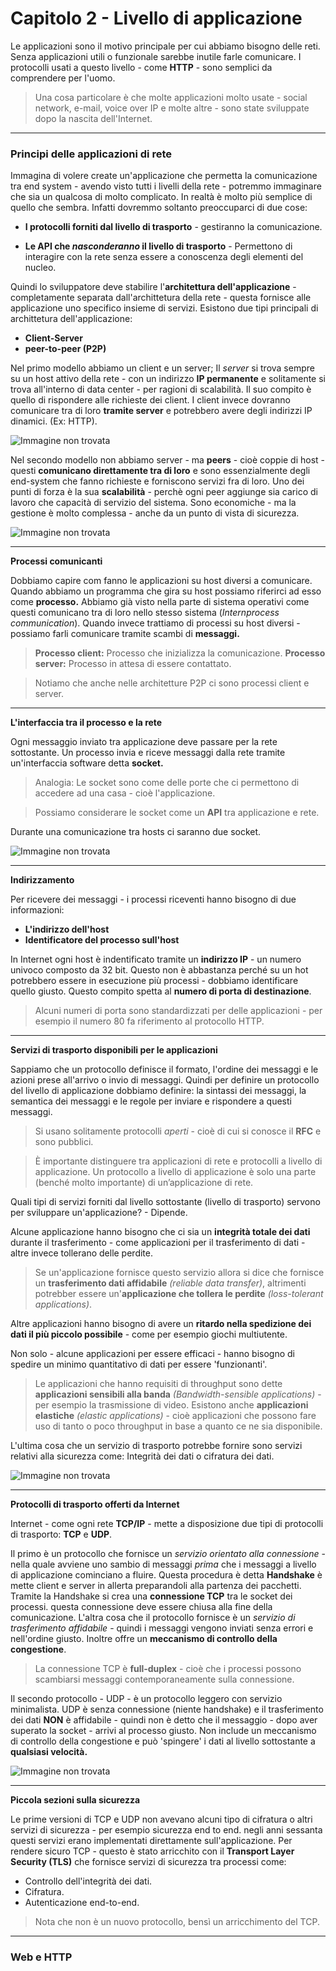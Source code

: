 # Capitolo 2 - Livello di applicazione

Le applicazioni sono il motivo principale per cui abbiamo bisogno delle reti. Senza applicazioni utili o funzionale sarebbe inutile farle comunicare. I protocolli usati a questo livello - come **HTTP** - sono semplici da comprendere per l'uomo.

> Una cosa particolare è che molte applicazioni molto usate - social network, e-mail, voice over IP e molte altre - sono state sviluppate dopo la nascita dell'Internet. 

---
### Principi delle applicazioni di rete

Immagina di volere create un'applicazione che permetta la comunicazione tra end system - avendo visto tutti i livelli della rete - potremmo immaginare che sia un qualcosa di molto complicato. In realtà è molto più semplice di quello che sembra. Infatti dovremmo soltanto preoccuparci di due cose:

- **I protocolli forniti dal livello di trasporto** - gestiranno la comunicazione.

- **Le API che *nasconderanno* il livello di trasporto** - Permettono di interagire con la rete senza essere a conoscenza degli elementi del nucleo.

Quindi lo sviluppatore deve stabilire l'**architettura dell'applicazione** - completamente separata dall'archittetura della rete - questa fornisce alle applicazione uno specifico insieme di servizi. Esistono due tipi principali di archittetura dell'applicazione:

- **Client-Server**
- **peer-to-peer (P2P)**

Nel primo modello abbiamo un client e un server; Il *server* si trova sempre su un host attivo della rete - con un indirizzo **IP permanente** e solitamente si trova all'interno di data center - per ragioni di scalabilità. Il suo compito è quello di rispondere alle richieste dei client.
I client invece dovranno comunicare tra di loro **tramite server** e potrebbero avere degli indirizzi IP dinamici. (Ex: HTTP).

![Immagine non trovata](Immagini/architettura-client-server.png)

Nel secondo modello non abbiamo server - ma **peers** - cioè coppie di host - questi **comunicano direttamente tra di loro** e sono essenzialmente degli end-system che fanno richieste e forniscono servizi fra di loro. Uno dei punti di forza è la sua **scalabilità** - perchè ogni peer aggiunge sia carico di lavoro che capacità di servizio del sistema. Sono economiche - ma la gestione è molto complessa - anche da un punto di vista di sicurezza.

![Immagine non trovata](Immagini/applicazioni_di_rete.png)

---
**Processi comunicanti**

Dobbiamo capire com fanno le applicazioni su host diversi a comunicare. Quando abbiamo un programma che gira su host possiamo riferirci ad esso come **processo.** Abbiamo già visto nella parte di sistema operativi come questi comunicano tra di loro nello stesso sistema (*Internprocess communication*). Quando invece trattiamo di processi su host diversi - possiamo farli comunicare tramite scambi di **messaggi.**

> **Processo client:** Processo che inizializza la comunicazione.
> **Processo server:** Processo in attesa di essere contattato.

> Notiamo che anche nelle architetture P2P ci sono processi client e server.

---
**L'interfaccia tra il processo e la rete**

Ogni messaggio inviato tra applicazione deve passare per la rete sottostante. Un processo invia e riceve messaggi dalla rete tramite un'interfaccia software detta **socket.**

> Analogia: Le socket sono come delle porte che ci permettono di accedere ad una casa - cioè l'applicazione.

> Possiamo considerare le socket come un **API** tra applicazione e rete.

Durante una comunicazione tra hosts ci saranno due socket.

![Immagine non trovata](Immagini/socket.png)

---
**Indirizzamento**

Per ricevere dei messaggi - i processi riceventi  hanno bisogno di due informazioni:

- **L'indirizzo dell'host**
- **Identificatore del processo sull'host**

In Internet ogni host è indentificato tramite un **indirizzo IP** - un numero univoco composto da 32 bit. Questo non è abbastanza perché su un hot potrebbero essere in esecuzione più processi - dobbiamo identificare quello giusto. Questo compito spetta al **numero di porta di destinazione**.

>Alcuni numeri di porta sono standardizzati per delle applicazioni - per esempio il numero 80 fa riferimento al protocollo HTTP.

---
**Servizi di trasporto disponibili per le applicazioni**

Sappiamo che un protocollo definisce il formato, l'ordine dei messaggi e le azioni prese all'arrivo o invio di messaggi. Quindi per definire un protocollo del livello di applicazione dobbiamo definire: la sintassi dei messaggi, la semantica dei messaggi e le regole per inviare e rispondere a questi messaggi.

> Si usano solitamente protocolli *aperti* - cioè di cui si conosce il **RFC** e sono pubblici.

> È importante distinguere tra applicazioni di rete e protocolli a livello di applicazione. Un protocollo a livello di applicazione è solo una parte (benché molto importante) di un’applicazione di rete.

Quali tipi di servizi forniti dal livello sottostante (livello di trasporto) servono per sviluppare un'applicazione? - Dipende.

Alcune applicazione hanno bisogno che ci sia un **integrità totale dei dati** durante il trasferimento - come applicazioni per il trasferimento di dati - altre invece tollerano delle perdite.

> Se un'applicazione fornisce questo servizio allora si dice  che fornisce un **trasferimento dati affidabile** *(reliable data transfer)*, altrimenti potrebber essere un'**applicazione che tollera le perdite** *(loss-tolerant applications)*.

Altre applicazioni hanno bisogno di avere un **ritardo nella spedizione dei dati il più piccolo possibile** - come per esempio giochi multiutente.

Non solo - alcune applicazioni per essere efficaci - hanno bisogno di spedire un minimo quantitativo di dati per essere 'funzionanti'. 

> Le applicazioni che hanno requisiti di throughput sono dette **applicazioni sensibili alla banda** *(Bandwidth-sensible applications)* - per esempio la trasmissione di video. Esistono anche **applicazioni elastiche** *(elastic applications)* - cioè applicazioni che possono fare uso di tanto o poco throughput in base a quanto ce ne sia disponibile.

L'ultima cosa che un servizio di trasporto potrebbe fornire sono servizi relativi alla sicurezza come: Integrità dei dati o cifratura dei dati.

![Immagine non trovata](Immagini/applicazioni_di_rete.png)

---
**Protocolli di trasporto offerti da Internet**

Internet - come ogni rete **TCP/IP** - mette a disposizione due tipi di protocolli di trasporto: **TCP** e **UDP**.

Il primo è un protocollo che fornisce un *servizio orientato alla connessione* - nella quale avviene uno sambio di messaggi *prima* che i messaggi a livello di applicazione cominciano a fluire. Questa procedura è detta **Handshake** è mette client e server in allerta preparandoli alla partenza dei pacchetti. Tramite la Handshake si crea una **connessione TCP** tra le socket dei processi. questa connessione deve essere chiusa alla fine della comunicazione. L'altra cosa che il protocollo fornisce è un *servizio di trasferimento affidabile* - quindi i messaggi vengono inviati senza errori e nell'ordine giusto. Inoltre offre un **meccanismo di controllo della congestione**.

> La connessione TCP è **full-duplex** - cioè che i processi possono scambiarsi messaggi contemporaneamente sulla connessione. 

Il secondo protocollo - UDP - è un protocollo leggero con servizio minimalista. UDP è senza connessione (niente handshake) e il trasferimento dei dati **NON** è affidabile - quindi non è detto che il messaggio - dopo aver superato la socket - arrivi al processo giusto.
Non include un meccanismo di controllo della congestione e può 'spingere' i dati al livello sottostante a **qualsiasi velocità.**

![Immagine non trovata](Immagini/protocolli_usati.png)

---
**Piccola sezioni sulla sicurezza**

Le prime versioni di TCP e UDP non avevano alcuni tipo di cifratura o altri servizi di sicurezza - per esempio sicurezza end to end. negli anni sessanta questi servizi erano implementati direttamente sull'applicazione. Per rendere sicuro TCP - questo è stato arricchito con il **Transport Layer Security (TLS)**  che fornisce servizi di sicurezza tra processi come:

- Controllo dell'integrità dei dati.
- Cifratura.
- Autenticazione end-to-end.

> Nota che non è un nuovo protocollo, bensì un arricchimento del TCP.

---
### Web e HTTP
